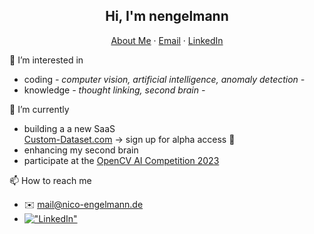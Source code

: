 <p align="center">
  <h2 align="center">Hi, I'm nengelmann</h2>
</p>
<p align="center">
    <a href="https://nengelmann.github.io/home/">About Me</a>
    ·
    <a href="mailto:mail@nico-engelmann.de">Email</a>
    ·
    <a href="https://www.linkedin.com/in/nengelmann/">LinkedIn</a>
</p>

👀 I’m interested in
- coding _- computer vision, artificial intelligence, anomaly detection -_
- knowledge _- thought linking, second brain -_

🌱 I’m currently
- building a a new SaaS \
[Custom-Dataset.com](https://custom-dataset.com/) -> sign up for alpha access 🚀
- enhancing my second brain
- participate at the [OpenCV AI Competition 2023](https://www.hackster.io/poseestimators/pose-estimate-anything-custom-6dof-object-pose-estimation-de7bc6#story)

📫 How to reach me
- :envelope: mail@nico-engelmann.de
- [!["LinkedIn"](https://img.shields.io/badge/LinkedIn-blue?style=flat&logo=linkedin&labelColor=blue)](https://www.linkedin.com/in/nengelmann/)
